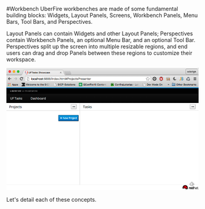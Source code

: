 #Workbench
UberFire workbenches are made of some fundamental building blocks: Widgets, Layout Panels, Screens, Workbench Panels, Menu Bars, Tool Bars, and Perspectives.

Layout Panels can contain Widgets and other Layout Panels; Perspectives contain Workbench Panels, an optional Menu Bar, and an optional Tool Bar. Perspectives split up the screen into multiple resizable regions, and end users can drag and drop Panels between these regions to customize their workspace.

![workbench](workbench.png)

Let's detail each of these concepts.
